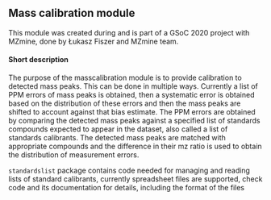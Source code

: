 ## Mass calibration module

This module was created during and is part of a GSoC 2020 project with MZmine, done by Łukasz Fiszer and MZmine team.

#### Short description

The purpose of the masscalibration module is to provide calibration to detected mass peaks. This can be done in multiple ways. Currently a list of PPM errors of mass peaks is obtained, then a systematic error is obtained based on the distribution of these errors and then the mass peaks are shifted to account against that bias estimate. The PPM errors are obtained by comparing the detected mass peaks against a specified list of standards compounds expected to appear in the dataset, also called a list of standards calibrants. The detected mass peaks are matched with appropriate compounds and the difference in their mz ratio is used to obtain the distribution of measurement errors.

`standardslist` package contains code needed for managing and reading lists of standard calibrants, currently spreadsheet files are supported,
check code and its documentation for details, including the format of the files

